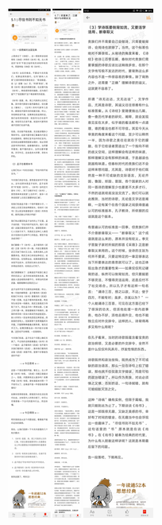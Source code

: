 ![](../../images/2017年04月/XY0424尽信书则不如无书.jpg)
![](../../images/2017年04月/XY0424彩蛋来了：江湖切口与诗歌社交.jpg)
![](../../images/2017年04月/XY0424彩蛋来了：江湖切口与诗歌社交2.jpg)
